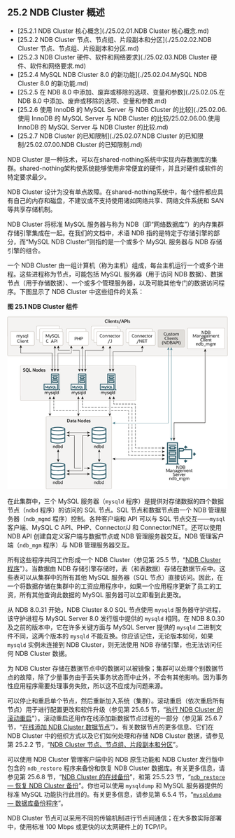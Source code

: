 ## 25.2 NDB Cluster 概述

- [25.2.1 NDB Cluster 核心概念](./25.02.01.NDB Cluster 核心概念.md)
- [25.2.2 NDB Cluster 节点、节点组、片段副本和分区](./25.02.02.NDB Cluster 节点、节点组、片段副本和分区.md)
- [25.2.3 NDB Cluster 硬件、软件和网络要求](./25.02.03.NDB Cluster 硬件、软件和网络要求.md)
- [25.2.4 MySQL NDB Cluster 8.0 的新功能](./25.02.04.MySQL NDB Cluster 8.0 的新功能.md)
- [25.2.5 在 NDB 8.0 中添加、废弃或移除的选项、变量和参数](./25.02.05.在 NDB 8.0 中添加、废弃或移除的选项、变量和参数.md)
- [25.2.6 使用 InnoDB 的 MySQL Server 与 NDB Cluster 的比较](./25.02.06.使用 InnoDB 的 MySQL Server 与 NDB Cluster 的比较/25.02.06.00.使用 InnoDB 的 MySQL Server 与 NDB Cluster 的比较.md)
- [25.2.7 NDB Cluster 的已知限制](./25.02.07.NDB Cluster 的已知限制/25.02.07.00.NDB Cluster 的已知限制.md)

NDB Cluster 是一种技术，可以在shared-nothing系统中实现内存数据库的集群。shared-nothing架构使系统能够使用非常便宜的硬件，并且对硬件或软件的特定要求最少。

NDB Cluster 设计为没有单点故障。在shared-nothing系统中，每个组件都应具有自己的内存和磁盘，不建议或不支持使用诸如网络共享、网络文件系统和 SAN 等共享存储机制。

NDB Cluster 将标准 MySQL 服务器与称为 NDB（即“网络数据库”）的内存集群存储引擎集成在一起。在我们的文档中，术语 NDB 指的是特定于存储引擎的部分，而“MySQL NDB Cluster”则指的是一个或多个 MySQL 服务器与 NDB 存储引擎的组合。

一个 NDB Cluster 由一组计算机（称为主机）组成，每台主机运行一个或多个进程。这些进程称为节点，可能包括 MySQL 服务器（用于访问 NDB 数据）、数据节点（用于存储数据）、一个或多个管理服务器，以及可能其他专门的数据访问程序。下图显示了 NDB Cluster 中这些组件的关系：

**图 25.1 NDB Cluster 组件**

![](cluster-components-1.png)

在此集群中，三个 MySQL 服务器（`mysqld` 程序）是提供对存储数据的四个数据节点（`ndbd` 程序）的访问的 SQL 节点。SQL 节点和数据节点由一个 NDB 管理服务器（`ndb_mgmd` 程序）控制。各种客户端和 API 可以与 SQL 节点交互——`mysql` 客户端、MySQL C API、PHP、Connector/J 和 Connector/NET。还可以使用 NDB API 创建自定义客户端与数据节点或 NDB 管理服务器交互。NDB 管理客户端（`ndb_mgm` 程序）与 NDB 管理服务器交互。

所有这些程序共同工作形成一个 NDB Cluster（参见第 25.5 节，“[NDB Cluster 程序](#ndb-cluster-programs)”）。当数据由 NDB 存储引擎存储时，表（和表数据）存储在数据节点中。这些表可以从集群中的所有其他 MySQL 服务器（SQL 节点）直接访问。因此，在一个将数据存储在集群中的工资应用程序中，如果一个应用程序更新了员工的工资，所有其他查询此数据的 MySQL 服务器可以立即看到此更改。

从 NDB 8.0.31 开始，NDB Cluster 8.0 SQL 节点使用 `mysqld` 服务器守护进程，该守护进程与 MySQL Server 8.0 发行版中提供的 `mysqld` 相同。在 NDB 8.0.30 及之前的版本中，它在许多关键方面与 MySQL Server 提供的 `mysqld` 二进制文件不同，这两个版本的 `mysqld` 不能互换。你应该记住，无论版本如何，如果 `mysqld` 实例未连接到 NDB Cluster，则无法使用 NDB 存储引擎，也无法访问任何 NDB Cluster 数据。

为 NDB Cluster 存储在数据节点中的数据可以被镜像；集群可以处理个别数据节点的故障，除了少量事务由于丢失事务状态而中止外，不会有其他影响。因为事务性应用程序需要处理事务失败，所以这不应成为问题来源。

可以停止和重启单个节点，然后重新加入系统（集群）。滚动重启（依次重启所有节点）用于进行配置更改和软件升级（参见第 25.6.5 节，“[执行 NDB Cluster 的滚动重启](#performing-a-rolling-restart-of-an-ndb-cluster)”）。滚动重启还用作在线添加新数据节点过程的一部分（参见第 25.6.7 节，“[在线添加 NDB Cluster 数据节点](#adding-ndb-cluster-data-nodes-online)”）。有关数据节点的更多信息、它们在 NDB Cluster 中的组织方式以及它们如何处理和存储 NDB Cluster 数据，请参见第 25.2.2 节，“[NDB Cluster 节点、节点组、片段副本和分区](#ndb-cluster-nodes-node-groups-fragment-replicas-and-partitions)”。

可以使用 NDB Cluster 管理客户端中的 NDB 原生功能和 NDB Cluster 发行版中包含的 `ndb_restore` 程序来备份和恢复 NDB Cluster 数据库。有关更多信息，请参见第 25.6.8 节，“[NDB Cluster 的在线备份](#online-backup-of-ndb-cluster)”，和第 25.5.23 节，“[`ndb_restore` — 恢复 NDB Cluster 备份](#ndb_restore-restore-an-ndb-cluster-backup)”。你也可以使用 `mysqldump` 和 MySQL 服务器提供的标准 MySQL 功能执行此目的。有关更多信息，请参见第 6.5.4 节，“[`mysqldump` — 数据库备份程序](#mysqldump-a-database-backup-program)”。

NDB Cluster 节点可以采用不同的传输机制进行节点间通信；在大多数实际部署中，使用标准 100 Mbps 或更快的以太网硬件上的 TCP/IP。